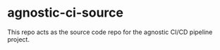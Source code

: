 # agnostic-ci-source
This repo acts as the source code repo for the agnostic CI/CD pipeline project.
